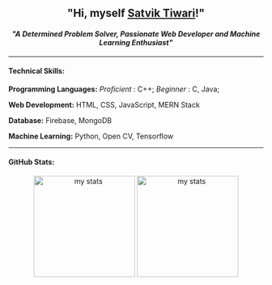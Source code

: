 <div>
  <h2 align="center">"Hi, myself <a href="https://satviktiwari.netlify.app/">Satvik Tiwari</a>!"</h2>
  <h4 align="center"><i>"A Determined Problem Solver, Passionate Web Developer and Machine Learning Enthusiast"</i></h4>
  <hr>
  <h4>Technical Skills: </h4>
  <p><b>Programming Languages:</b><i> Proficient </i>: C++; <i> Beginner </i>: C, Java;</p>
  <p><b>Web Development:</b> HTML, CSS, JavaScript, MERN Stack</p>
  <p><b>Database:</b> Firebase, MongoDB</p>
  <p><b>Machine Learning:</b> Python, Open CV, Tensorflow</p>
  <hr>
  <h4 >GitHub Stats: </h4>
  <p align="center">
    <img src="https://github-readme-stats.vercel.app/api?username=satviktiwari&&show_icons=true&theme=algolia" title="my stats" height="200">
    <img src="https://github-readme-stats.vercel.app/api/top-langs/?username=satviktiwari&&show_icons=true&theme=algolia" title="my stats" height="200">
  </p>
</div>




